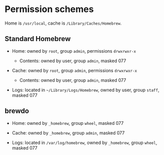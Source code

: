 Permission schemes
====

Home is `/usr/local`, cache is `/Library/Caches/Homebrew`.

Standard Homebrew
----

*   Home: owned by `root`, group `admin`, permissions `drwxrwxr-x`

    *   Contents: owned by user, group `admin`, masked 077

*   Cache: owned by `root`, group `admin`, permissions `drwxrwxr-x`

    *   Contents: owned by user, group `admin`, masked 077

*   Logs: located in `~/Library/Logs/Homebrew`, owned by user, group `staff`, masked 077

brewdo
----

*   Home: owned by `_homebrew`, group `wheel`, masked 077

*   Cache: owned by `_homebrew`, group `admin`, masked 077

*   Logs: located in `/var/log/homebrew`, owned by `_homebrew`, group `wheel`, masked 077

